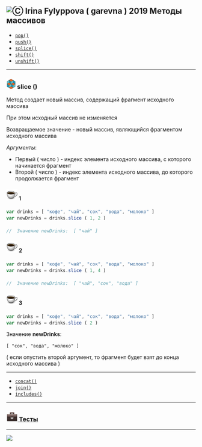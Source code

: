 [ico20]: https://raw.githubusercontent.com/garevna/a-level-js-lessons/master/ico/a-level-20.png
[ico25]: https://raw.githubusercontent.com/garevna/a-level-js-lessons/master/ico/a-level-25.png
[hw-30]: https://raw.githubusercontent.com/garevna/a-level-js-lessons/master/ico/briefcase-30.png
[cap-30]: https://raw.githubusercontent.com/garevna/a-level-js-lessons/master/ico/coffee-30.png
[warn-25]: https://raw.githubusercontent.com/garevna/a-level-js-lessons/master/ico/warning-25.png
[link-25]: https://raw.githubusercontent.com/garevna/a-level-js-lessons/master/ico/link-25.png
[err-20]: https://raw.githubusercontent.com/garevna/a-level-js-lessons/master/ico/no_entry-20.png
[err-25]: https://raw.githubusercontent.com/garevna/a-level-js-lessons/master/ico/no_entry-25.png
[err-30]: https://raw.githubusercontent.com/garevna/a-level-js-lessons/master/ico/no_entry-30.png

## <img src="https://avatars2.githubusercontent.com/u/19735284?s=40&v=4" width="30" title="Ⓒ Irina Fylyppova ( garevna ) 2019"/> Методы массивов

* [`pop()`](Array-methods-pop.md)
* [`push()`](Array-methods-push.md)
* [`splice()`](Array-methods-splice.md)
* [`shift()`](Array-methods-shift.md)
* [`unshift()`](Array-methods-unshift.md)

_______________________________________________________________________________________

### ![ico25] slice ()

Метод создает новый массив, содержащий фрагмент исходного массива

При этом исходный массив не изменяется

Возвращаемое значение - новый массив, являющийся фрагментом исходного массива

_Аргументы_:

* Первый ( число ) - индекс элемента исходного массива, с которого начинается фрагмент
* Второй  ( число ) - индекс элемента исходного массива, до которого продолжается фрагмент

#### ![cap-30] 1

```javascript
var drinks = [ "кофе", "чай", "сок", "вода", "молоко" ]
var newDrinks = drinks.slice ( 1, 2 )

//  Значение newDrinks:  [ "чай" ]
```

#### ![cap-30] 2

```javascript
var drinks = [ "кофе", "чай", "сок", "вода", "молоко" ]
var newDrinks = drinks.slice ( 1, 4 )

//  Значение newDrinks:  [ "чай", "сок", "вода" ]
```

#### ![cap-30] 3

```javascript
var drinks = [ "кофе", "чай", "сок", "вода", "молоко" ]
var newDrinks = drinks.slice ( 2 )
```

Значение **newDrinks**:
```
[ "сок", "вода", "молоко" ]
```
( если опустить второй аргумент, то фрагмент будет взят до конца исходного массива )

______________________________________________________________________________________

* [`concat()`](Array-methods-concat.md)
* [`join()`](Array-methods-join.md)
* [`includes()`](Array-methods-includes.md)

______________________________________________________________________________________________

### [![hw-30] Тесты](https://garevna.github.io/js-quiz/#arrayMethods)

_________________________________________________________________________

![](https://github.com/garevna/js-course/raw/master/images/a-level-ico.png?raw=true)
